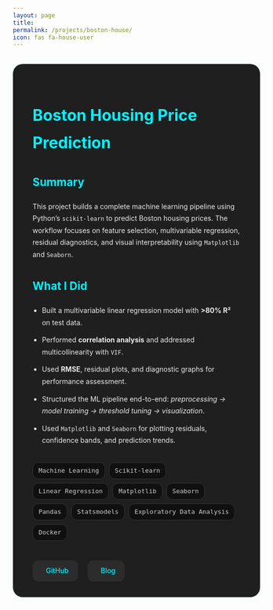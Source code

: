 ```yaml
---
layout: page
title: 
permalink: /projects/boston-house/
icon: fas fa-house-user
---
```


<style>
.project-container {
  background: #1f1f1f;
  padding: 2rem 2.5rem;
  border-radius: 20px;
  box-shadow: 0 0 20px rgba(0, 255, 255, 0.05);
  margin-top: 2rem;
  color: #eaeaea;
  line-height: 1.75;
}

.project-container h1 {
  color: #00f2ff;
  font-size: 2rem;
  margin-bottom: 0.3rem;
}

.project-container .meta {
  font-size: 0.9rem;
  color: #999;
  margin-bottom: 1.5rem;
}

.project-container h2 {
  font-size: 1.4rem;
  margin-top: 2rem;
  color: #00f2ff;
}

.project-container ul {
  margin-top: 1rem;
  padding-left: 1.2rem;
}

.project-container li {
  margin-bottom: 0.7rem;
}

.project-tags {
  display: flex;
  flex-wrap: wrap;
  gap: 0.5rem;
  margin: 0.5rem 0 2rem;
}

.project-tag {
  background: #101010;
  color: #ccc;
  border: 1px solid #333;
  padding: 0.3rem 0.7rem;
  font-size: 0.8rem;
  border-radius: 12px;
  font-family: monospace;
}

.project-links {
  margin-top: 2.5rem;
  display: flex;
  gap: 1.2rem;
  flex-wrap: wrap;
}

.project-links a {
  display: inline-flex;
  align-items: center;
  gap: 0.5rem;
  background: #2c2c2c;
  color: #00f2ff;
  padding: 0.6rem 1.2rem;
  border-radius: 12px;
  font-weight: 500;
  text-decoration: none;
  transition: background 0.3s ease;
}

.project-links a:hover {
  background: #00f2ff;
  color: #000;
}

.project-links i {
  font-size: 1rem;
}
</style>

<div class="project-container">

<h1>Boston Housing Price Prediction</h1>

<h2>Summary</h2>
<p>
This project builds a complete machine learning pipeline using Python’s <code>scikit-learn</code> to predict Boston housing prices. The workflow focuses on feature selection, multivariable regression, residual diagnostics, and visual interpretability using <code>Matplotlib</code> and <code>Seaborn</code>.
</p>

<h2>What I Did</h2>
<ul>
  <li>Built a multivariable linear regression model with <strong>>80% R²</strong> on test data.</li>
  <li>Performed <strong>correlation analysis</strong> and addressed multicollinearity with <code>VIF</code>.</li>
  <li>Used <strong>RMSE</strong>, residual plots, and diagnostic graphs for performance assessment.</li>
  <li>Structured the ML pipeline end-to-end: <em>preprocessing → model training → threshold tuning → visualization</em>.</li>
  <li>Used <code>Matplotlib</code> and <code>Seaborn</code> for plotting residuals, confidence bands, and prediction trends.</li>
</ul>

<h2> </h2>
<div class="project-tags">
  <span class="project-tag">Machine Learning</span>
  <span class="project-tag">Scikit-learn</span>
  <span class="project-tag">Linear Regression</span>
  <span class="project-tag">Matplotlib</span>
  <span class="project-tag">Seaborn</span>
  <span class="project-tag">Pandas</span>
  <span class="project-tag">Statsmodels</span>
  <span class="project-tag">Exploratory Data Analysis</span>
  <span class="project-tag">Docker</span>
</div>

<h2> </h2>
<div class="project-links">
  <a href="https://github.com/Tushar-bioinfo/Boston-house-price-prediction" target="_blank">
    <i class="fab fa-github"></i> GitHub
  </a>
  <a href="https://tushar-bioinfo.github.io/learning-bioinformatics/posts/boston-house-model/" target="_blank">
    <i class="fas fa-book-open"></i> Blog
  </a>
</div>

</div>
